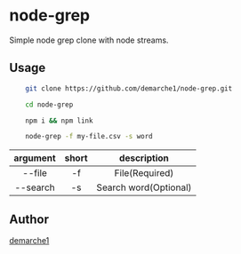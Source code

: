 # node-grep
Simple node grep clone with node streams.


## Usage

```bash
    git clone https://github.com/demarche1/node-grep.git

    cd node-grep

    npm i && npm link

    node-grep -f my-file.csv -s word
```

| argument | short | description |
| :---: | :---: | :---: |
| --file | -f | File(Required) |
| --search | -s | Search word(Optional) |

## Author

 [demarche1](https://github.com/demarche1)
